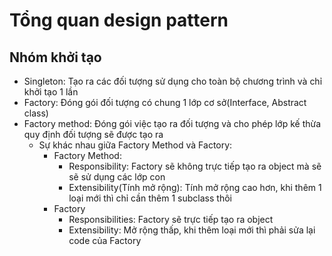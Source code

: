 # Tổng quan design pattern

## Nhóm khởi tạo

- Singleton: Tạo ra các đối tượng sử dụng cho toàn bộ chương trình và chỉ khởi tạo 1 lần
- Factory: Đóng gói đối tượng có chung 1 lớp cơ sở(Interface, Abstract class)
- Factory method: Đóng gói việc tạo ra đối tượng và cho phép lớp kế thừa quy định đối tượng sẽ được tạo ra
    - Sự khác nhau giữa Factory Method và Factory:
        - Factory Method:
            - Responsibility: Factory sẽ không trực tiếp tạo ra object mà sẽ sẽ sử dụng các lớp con
            - Extensibility(Tính mở rộng): Tính mở rộng cao hơn, khi thêm 1 loại mới thì chỉ cần thêm 1 subclass thôi
        - Factory
            - Responsibilities: Factory sẽ trực tiếp tạo ra object
            - Extensibility: Mở rộng thấp, khi thêm loại mới thì phải sửa lại code của Factory

